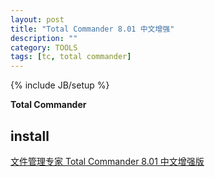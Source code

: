 ```yaml
---
layout: post
title: "Total Commander 8.01 中文增强"
description: ""
category: TOOLS
tags: [tc, total commander]
---
```

{% include JB/setup %}

**Total Commander** 

## install ##

[文件管理专家 Total Commander 8.01 中文增强版](http://iyoung.blog.163.com/blog/static/1667888072010615102525643/)

